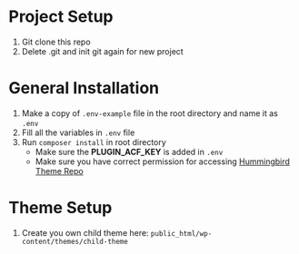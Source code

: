 # Project Setup

1. Git clone this repo
2. Delete .git and init git again for new project

# General Installation

1. Make a copy of ``.env-example`` file in the root directory and name it as ``.env``
2. Fill all the variables in ``.env`` file
3. Run ``composer install`` in root directory
	* Make sure the **PLUGIN_ACF_KEY** is added in ``.env``
	* Make sure you have correct permission for accessing [Hummingbird Theme Repo](https://github.com/klyp/hummingbird)

# Theme Setup

 1. Create you own child theme here: ``public_html/wp-content/themes/child-theme``
